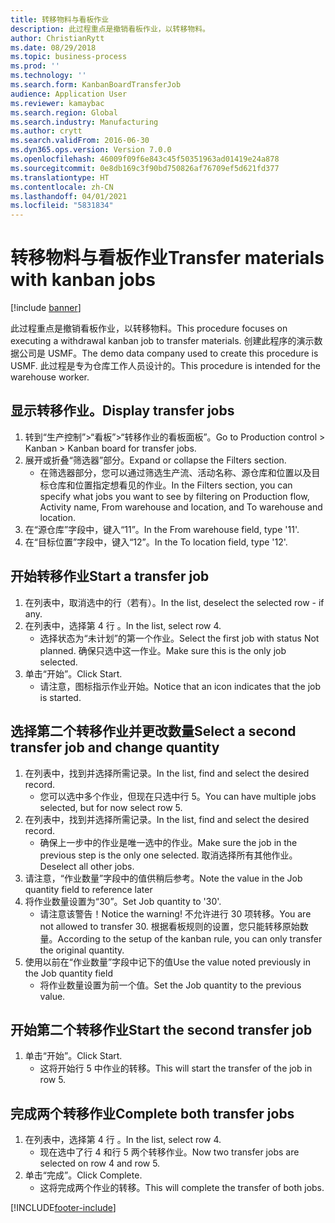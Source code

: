 ```yaml
---
title: 转移物料与看板作业
description: 此过程重点是撤销看板作业，以转移物料。
author: ChristianRytt
ms.date: 08/29/2018
ms.topic: business-process
ms.prod: ''
ms.technology: ''
ms.search.form: KanbanBoardTransferJob
audience: Application User
ms.reviewer: kamaybac
ms.search.region: Global
ms.search.industry: Manufacturing
ms.author: crytt
ms.search.validFrom: 2016-06-30
ms.dyn365.ops.version: Version 7.0.0
ms.openlocfilehash: 46009f09f6e843c45f50351963ad01419e24a878
ms.sourcegitcommit: 0e8db169c3f90bd750826af76709ef5d621fd377
ms.translationtype: HT
ms.contentlocale: zh-CN
ms.lasthandoff: 04/01/2021
ms.locfileid: "5831834"
---
```

# <a name="transfer-materials-with-kanban-jobs"></a><span data-ttu-id="73777-103">转移物料与看板作业</span><span class="sxs-lookup"><span data-stu-id="73777-103">Transfer materials with kanban jobs</span></span>

[!include [banner](../../includes/banner.md)]

<span data-ttu-id="73777-104">此过程重点是撤销看板作业，以转移物料。</span><span class="sxs-lookup"><span data-stu-id="73777-104">This procedure focuses on executing a withdrawal kanban job to transfer materials.</span></span> <span data-ttu-id="73777-105">创建此程序的演示数据公司是 USMF。</span><span class="sxs-lookup"><span data-stu-id="73777-105">The demo data company used to create this procedure is USMF.</span></span> <span data-ttu-id="73777-106">此过程是专为仓库工作人员设计的。</span><span class="sxs-lookup"><span data-stu-id="73777-106">This procedure is intended for the warehouse worker.</span></span>


## <a name="display-transfer-jobs"></a><span data-ttu-id="73777-107">显示转移作业。</span><span class="sxs-lookup"><span data-stu-id="73777-107">Display transfer jobs</span></span>
1. <span data-ttu-id="73777-108">转到“生产控制”>“看板”>“转移作业的看板面板”。</span><span class="sxs-lookup"><span data-stu-id="73777-108">Go to Production control > Kanban > Kanban board for transfer jobs.</span></span>
2. <span data-ttu-id="73777-109">展开或折叠“筛选器”部分。</span><span class="sxs-lookup"><span data-stu-id="73777-109">Expand or collapse the Filters section.</span></span>
    * <span data-ttu-id="73777-110">在筛选器部分，您可以通过筛选生产流、活动名称、源仓库和位置以及目标仓库和位置指定想看见的作业。</span><span class="sxs-lookup"><span data-stu-id="73777-110">In the Filters section, you can specify what jobs you want to see by filtering on Production flow, Activity name, From warehouse and location, and To warehouse and location.</span></span>  
3. <span data-ttu-id="73777-111">在“源仓库”字段中，键入“11”。</span><span class="sxs-lookup"><span data-stu-id="73777-111">In the From warehouse field, type '11'.</span></span>
4. <span data-ttu-id="73777-112">在“目标位置”字段中，键入“12”。</span><span class="sxs-lookup"><span data-stu-id="73777-112">In the To location field, type '12'.</span></span>

## <a name="start-a-transfer-job"></a><span data-ttu-id="73777-113">开始转移作业</span><span class="sxs-lookup"><span data-stu-id="73777-113">Start a transfer job</span></span>
1. <span data-ttu-id="73777-114">在列表中，取消选中的行（若有）。</span><span class="sxs-lookup"><span data-stu-id="73777-114">In the list, deselect the selected row - if any.</span></span>
2. <span data-ttu-id="73777-115">在列表中，选择第 4 行 。</span><span class="sxs-lookup"><span data-stu-id="73777-115">In the list, select row 4.</span></span>
    * <span data-ttu-id="73777-116">选择状态为“未计划”的第一个作业。</span><span class="sxs-lookup"><span data-stu-id="73777-116">Select the first job with status Not planned.</span></span> <span data-ttu-id="73777-117">确保只选中这一作业。</span><span class="sxs-lookup"><span data-stu-id="73777-117">Make sure this is the only job selected.</span></span>  
3. <span data-ttu-id="73777-118">单击“开始”。</span><span class="sxs-lookup"><span data-stu-id="73777-118">Click Start.</span></span>
    * <span data-ttu-id="73777-119">请注意，图标指示作业开始。</span><span class="sxs-lookup"><span data-stu-id="73777-119">Notice that an icon indicates that the job is started.</span></span>  

## <a name="select-a-second-transfer-job-and-change-quantity"></a><span data-ttu-id="73777-120">选择第二个转移作业并更改数量</span><span class="sxs-lookup"><span data-stu-id="73777-120">Select a second transfer job and change quantity</span></span>
1. <span data-ttu-id="73777-121">在列表中，找到并选择所需记录。</span><span class="sxs-lookup"><span data-stu-id="73777-121">In the list, find and select the desired record.</span></span>
    * <span data-ttu-id="73777-122">您可以选中多个作业，但现在只选中行 5。</span><span class="sxs-lookup"><span data-stu-id="73777-122">You can have multiple jobs selected, but for now select row 5.</span></span>  
2. <span data-ttu-id="73777-123">在列表中，找到并选择所需记录。</span><span class="sxs-lookup"><span data-stu-id="73777-123">In the list, find and select the desired record.</span></span>
    * <span data-ttu-id="73777-124">确保上一步中的作业是唯一选中的作业。</span><span class="sxs-lookup"><span data-stu-id="73777-124">Make sure the job in the previous step is the only one selected.</span></span> <span data-ttu-id="73777-125">取消选择所有其他作业。</span><span class="sxs-lookup"><span data-stu-id="73777-125">Deselect all other jobs.</span></span>  
3. <span data-ttu-id="73777-126">请注意，“作业数量”字段中的值供稍后参考。</span><span class="sxs-lookup"><span data-stu-id="73777-126">Note the value in the Job quantity field to reference later</span></span>
4. <span data-ttu-id="73777-127">将作业数量设置为“30”。</span><span class="sxs-lookup"><span data-stu-id="73777-127">Set Job quantity to '30'.</span></span>
    * <span data-ttu-id="73777-128">请注意该警告！</span><span class="sxs-lookup"><span data-stu-id="73777-128">Notice the warning!</span></span> <span data-ttu-id="73777-129">不允许进行 30 项转移。</span><span class="sxs-lookup"><span data-stu-id="73777-129">You are not allowed to transfer 30.</span></span> <span data-ttu-id="73777-130">根据看板规则的设置，您只能转移原始数量。</span><span class="sxs-lookup"><span data-stu-id="73777-130">According to the setup of the kanban rule, you can only transfer the original quantity.</span></span>  
5. <span data-ttu-id="73777-131">使用以前在“作业数量”字段中记下的值</span><span class="sxs-lookup"><span data-stu-id="73777-131">Use the value noted previously in the Job quantity field</span></span>
    * <span data-ttu-id="73777-132">将作业数量设置为前一个值。</span><span class="sxs-lookup"><span data-stu-id="73777-132">Set the Job quantity to the previous value.</span></span>  

## <a name="start-the-second-transfer-job"></a><span data-ttu-id="73777-133">开始第二个转移作业</span><span class="sxs-lookup"><span data-stu-id="73777-133">Start the second transfer job</span></span>
1. <span data-ttu-id="73777-134">单击“开始”。</span><span class="sxs-lookup"><span data-stu-id="73777-134">Click Start.</span></span>
    * <span data-ttu-id="73777-135">这将开始行 5 中作业的转移。</span><span class="sxs-lookup"><span data-stu-id="73777-135">This will start the transfer of the job in row 5.</span></span>  

## <a name="complete-both-transfer-jobs"></a><span data-ttu-id="73777-136">完成两个转移作业</span><span class="sxs-lookup"><span data-stu-id="73777-136">Complete both transfer jobs</span></span>
1. <span data-ttu-id="73777-137">在列表中，选择第 4 行 。</span><span class="sxs-lookup"><span data-stu-id="73777-137">In the list, select row 4.</span></span>
    * <span data-ttu-id="73777-138">现在选中了行 4 和行 5 两个转移作业。</span><span class="sxs-lookup"><span data-stu-id="73777-138">Now two transfer jobs are selected on row 4 and row 5.</span></span>  
2. <span data-ttu-id="73777-139">单击“完成”。</span><span class="sxs-lookup"><span data-stu-id="73777-139">Click Complete.</span></span>
    * <span data-ttu-id="73777-140">这将完成两个作业的转移。</span><span class="sxs-lookup"><span data-stu-id="73777-140">This will complete the transfer of both jobs.</span></span>  



[!INCLUDE[footer-include](../../../includes/footer-banner.md)]